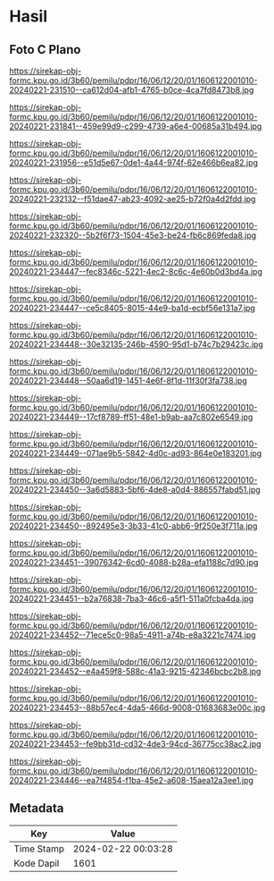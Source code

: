 # Hasil

## Foto C Plano

https://sirekap-obj-formc.kpu.go.id/3b60/pemilu/pdpr/16/06/12/20/01/1606122001010-20240221-231510--ca612d04-afb1-4765-b0ce-4ca7fd8473b8.jpg

https://sirekap-obj-formc.kpu.go.id/3b60/pemilu/pdpr/16/06/12/20/01/1606122001010-20240221-231841--459e99d9-c299-4739-a6e4-00685a31b494.jpg

https://sirekap-obj-formc.kpu.go.id/3b60/pemilu/pdpr/16/06/12/20/01/1606122001010-20240221-231956--e51d5e67-0de1-4a44-974f-62e466b6ea82.jpg

https://sirekap-obj-formc.kpu.go.id/3b60/pemilu/pdpr/16/06/12/20/01/1606122001010-20240221-232132--f51dae47-ab23-4092-ae25-b72f0a4d2fdd.jpg

https://sirekap-obj-formc.kpu.go.id/3b60/pemilu/pdpr/16/06/12/20/01/1606122001010-20240221-232320--5b2f6f73-1504-45e3-be24-fb6c869feda8.jpg

https://sirekap-obj-formc.kpu.go.id/3b60/pemilu/pdpr/16/06/12/20/01/1606122001010-20240221-234447--fec8346c-5221-4ec2-8c6c-4e60b0d3bd4a.jpg

https://sirekap-obj-formc.kpu.go.id/3b60/pemilu/pdpr/16/06/12/20/01/1606122001010-20240221-234447--ce5c8405-8015-44e9-ba1d-ecbf56e131a7.jpg

https://sirekap-obj-formc.kpu.go.id/3b60/pemilu/pdpr/16/06/12/20/01/1606122001010-20240221-234448--30e32135-246b-4590-95d1-b74c7b29423c.jpg

https://sirekap-obj-formc.kpu.go.id/3b60/pemilu/pdpr/16/06/12/20/01/1606122001010-20240221-234448--50aa6d19-1451-4e6f-8f1d-11f30f3fa738.jpg

https://sirekap-obj-formc.kpu.go.id/3b60/pemilu/pdpr/16/06/12/20/01/1606122001010-20240221-234449--17cf8789-ff51-48e1-b9ab-aa7c802e6549.jpg

https://sirekap-obj-formc.kpu.go.id/3b60/pemilu/pdpr/16/06/12/20/01/1606122001010-20240221-234449--071ae9b5-5842-4d0c-ad93-864e0e183201.jpg

https://sirekap-obj-formc.kpu.go.id/3b60/pemilu/pdpr/16/06/12/20/01/1606122001010-20240221-234450--3a6d5883-5bf6-4de8-a0d4-886557fabd51.jpg

https://sirekap-obj-formc.kpu.go.id/3b60/pemilu/pdpr/16/06/12/20/01/1606122001010-20240221-234450--892495e3-3b33-41c0-abb6-9f250e3f711a.jpg

https://sirekap-obj-formc.kpu.go.id/3b60/pemilu/pdpr/16/06/12/20/01/1606122001010-20240221-234451--39076342-6cd0-4088-b28a-efa1188c7d90.jpg

https://sirekap-obj-formc.kpu.go.id/3b60/pemilu/pdpr/16/06/12/20/01/1606122001010-20240221-234451--b2a76838-7ba3-46c6-a5f1-511a0fcba4da.jpg

https://sirekap-obj-formc.kpu.go.id/3b60/pemilu/pdpr/16/06/12/20/01/1606122001010-20240221-234452--71ece5c0-98a5-4911-a74b-e8a3221c7474.jpg

https://sirekap-obj-formc.kpu.go.id/3b60/pemilu/pdpr/16/06/12/20/01/1606122001010-20240221-234452--e4a459f8-588c-41a3-9215-42346bcbc2b8.jpg

https://sirekap-obj-formc.kpu.go.id/3b60/pemilu/pdpr/16/06/12/20/01/1606122001010-20240221-234453--88b57ec4-4da5-466d-9008-01683683e00c.jpg

https://sirekap-obj-formc.kpu.go.id/3b60/pemilu/pdpr/16/06/12/20/01/1606122001010-20240221-234453--fe9bb31d-cd32-4de3-94cd-36775cc38ac2.jpg

https://sirekap-obj-formc.kpu.go.id/3b60/pemilu/pdpr/16/06/12/20/01/1606122001010-20240221-234446--ea7f4854-f1ba-45e2-a608-15aea12a3ee1.jpg


## Metadata

| Key        | Value               |
| ---------- | ------------------- |
| Time Stamp | 2024-02-22 00:03:28 |
| Kode Dapil | 1601                |



